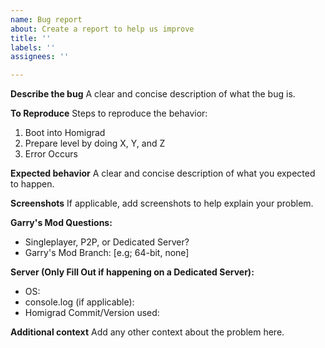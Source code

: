 ```yaml
---
name: Bug report
about: Create a report to help us improve
title: ''
labels: ''
assignees: ''

---
```


**Describe the bug**
A clear and concise description of what the bug is.

**To Reproduce**
Steps to reproduce the behavior:
1. Boot into Homigrad
2. Prepare level by doing X, Y, and Z
4. Error Occurs

**Expected behavior**
A clear and concise description of what you expected to happen.

**Screenshots**
If applicable, add screenshots to help explain your problem.

**Garry's Mod Questions:**
 - Singleplayer, P2P, or Dedicated Server?
 - Garry's Mod Branch: [e.g; 64-bit, none]
 

**Server (Only Fill Out if happening on a Dedicated Server):**
 - OS:
 - console.log (if applicable):
 - Homigrad Commit/Version used:

**Additional context**
Add any other context about the problem here.
